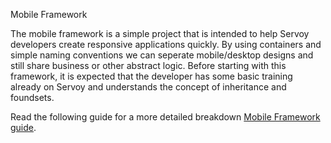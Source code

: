 Mobile Framework

The mobile framework is a simple project that is intended to help Servoy developers create responsive applications quickly.  By using containers and simple naming conventions we can seperate mobile/desktop designs and still share business or other abstract logic. Before starting with this framework, it is expected that the developer has some basic training already on Servoy and understands the concept of inheritance and foundsets.

Read the following guide for a more detailed breakdown [Mobile Framework guide](https://docs.google.com/document/d/144SKzXFpamLL7FZJDy_JDhsBXAWU5N9PWhyT0XbTN5I/edit?usp=sharing).